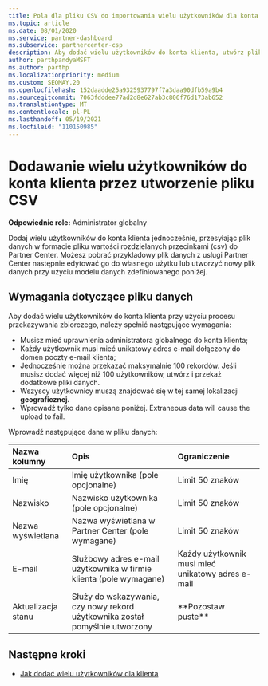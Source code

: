 ```yaml
---
title: Pola dla pliku CSV do importowania wielu użytkowników dla konta klienta
ms.topic: article
ms.date: 08/01/2020
ms.service: partner-dashboard
ms.subservice: partnercenter-csp
description: Aby dodać wielu użytkowników do konta klienta, utwórz plik wartości rozdzielanych przecinkami (CSV) z odpowiednimi polami.
author: parthpandyaMSFT
ms.author: parthp
ms.localizationpriority: medium
ms.custom: SEOMAY.20
ms.openlocfilehash: 152daadde25a9325937797f7a3daa90dfb59a9b4
ms.sourcegitcommit: 7063fdddee77ad2d8e627ab3c806f76d173ab652
ms.translationtype: MT
ms.contentlocale: pl-PL
ms.lasthandoff: 05/19/2021
ms.locfileid: "110150985"
---
```

# <a name="add-multiple-users-to-a-customer-account-by-creating-a-csv-file"></a>Dodawanie wielu użytkowników do konta klienta przez utworzenie pliku CSV

**Odpowiednie role:** Administrator globalny

Dodaj wielu użytkowników do konta klienta jednocześnie, przesyłając plik danych w formacie pliku wartości rozdzielanych przecinkami (csv) do Partner Center. Możesz pobrać przykładowy plik danych z usługi Partner Center następnie edytować go do własnego użytku lub utworzyć nowy plik danych przy użyciu modelu danych zdefiniowanego poniżej.

## <a name="data-file-requirements"></a><a href="" id="creatingtheimportcsvfile"></a>Wymagania dotyczące pliku danych

Aby dodać wielu użytkowników do konta klienta przy użyciu procesu przekazywania zbiorczego, należy spełnić następujące wymagania:

- Musisz mieć uprawnienia administratora globalnego do konta klienta;
- Każdy użytkownik musi mieć unikatowy adres e-mail dołączony do domen poczty e-mail klienta;
- Jednocześnie można przekazać maksymalnie 100 rekordów. Jeśli musisz dodać więcej niż 100 użytkowników, utwórz i przekaż dodatkowe pliki danych.
- Wszyscy użytkownicy muszą znajdować się w tej samej lokalizacji **geograficznej.**
- Wprowadź tylko dane opisane poniżej. Extraneous data will cause the upload to fail.

Wprowadź następujące dane w pliku danych:

| **Nazwa kolumny** | **Opis**  | **Ograniczenie**  |
|:-------- |:------  |:----- |
| Imię  | Imię użytkownika (pole opcjonalne)  | Limit 50 znaków  |
| Nazwisko  | Nazwisko użytkownika (pole opcjonalne)  | Limit 50 znaków  |
| Nazwa wyświetlana    | Nazwa wyświetlana w Partner Center (pole wymagane)                            | Limit 50 znaków                         |
| E-mail   | Służbowy adres e-mail użytkownika w firmie klienta (pole wymagane)           | Każdy użytkownik musi mieć unikatowy adres e-mail |
| Aktualizacja stanu   | Służy do wskazywania, czy nowy rekord użytkownika został pomyślnie utworzony | \*\*Pozostaw puste\*\*                        |

## <a name="next-steps"></a>Następne kroki

- [Jak dodać wielu użytkowników dla klienta](adding-multiple-users-to-a-customer-account.md)